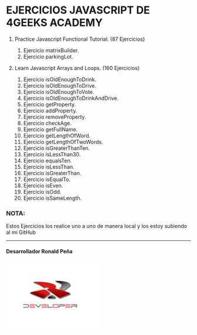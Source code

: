 # EJERCICIOS JAVASCRIPT DE 4GEEKS ACADEMY

1. Practice Javascript Functional Tutorial. (87 Ejercicios)
    1. Ejercicio matrixBuilder.
    2. Ejercicio parkingLot.
   
2. Learn Javascript Arrays and Loops. (160 Ejercicios)
    1. Ejercicio isOldEnoughToDrink.
    2. Ejercicio isOldEnoughToDrive.
    3. Ejercicio isOldEnoughToVote.
    4. Ejercicio isOldEnoughToDrinkAndDrive.
    5. Ejercicio getProperty.
    6. Ejercicio addProperty.
    7. Ejercicio removeProperty.
    8. Ejercicio checkAge.
    9. Ejercicio getFullName.
    10. Ejercicio getLengthOfWord.
    11. Ejercicio getLengthOfTwoWords.
    12. Ejercicio isGreaterThanTen.
    13. Ejercicio isLessThan30.
    14. Ejercicio equalsTen.
    15. Ejercicio isLessThan.
    16. Ejercicio isGreaterThan.
    17. Ejercicio isEqualTo.
    18. Ejercicio isEven.
    19. Ejercicio isOdd.
    20. Ejercicio isSameLength.



### <span style="font-weight:bold;">NOTA:</span>
Estos Ejercicios los realice uno a uno de manera local y los estoy subiendo al mi GitHub
<hr />

#### <span style="font-weight:bold;"> Desarrollador Ronald Peña </span>

  <img src = "./img/Logo.png" width = "250px" />